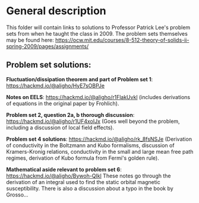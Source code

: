 # General description 

This folder will contain links to solutions to Professor Patrick Lee's problem sets from when he taught the class in 2009. The problem sets 
themselves may be found here: https://ocw.mit.edu/courses/8-512-theory-of-solids-ii-spring-2009/pages/assignments/


## Problem set solutions: 

**Fluctuation/dissipation theorem and part of Problem set 1**: https://hackmd.io/@aligho/HyE7sOBPJe 

**Notes on EELS**: https://hackmd.io/@aligho/r1FlakUvkl (includes derivations of equations in the original paper by Frohlich).

**Problem set 2, question 2a, b thorough discussion**: https://hackmd.io/@aligho/r1UF4xoIJx (Goes well beyond the problem, including a discussion of local field effects).

**Problem set 4 solutions**: https://hackmd.io/@aligho/rk_8fsNSJe (Derivation of conductivity in the Boltzmann and Kubo formalisms, discussion of Kramers-Kronig
relations, conductivity in the small and large mean free path regimes, derivation of Kubo formula from Fermi's golden rule). 

**Mathematical aside relevant to problem set 6**: https://hackmd.io/@aligho/Bywoh-QIkl These notes go through the derivation of an integral used to find the static 
orbital magnetic susceptibility. There is also a discussion about a typo in the book by Grosso...
